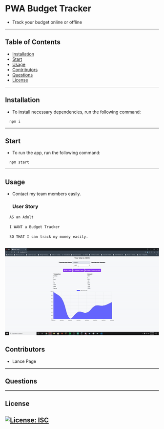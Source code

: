 # PWA Budget Tracker

- Track your budget online or offline

---

## Table of Contents

- [Installation](#installation)
- [Start](#start)
- [Usage](#usage)
- [Contributors](#contributors)
- [Questions](#questions)
- [License](#license)

---

## Installation

- To install necessary dependencies, run the following command:

```
  npm i
```

---
## Start

- To run the app, run the following command:

```
  npm start
```

---

## Usage

- Contact my team members easily.
  ### User Story

```
  AS an Adult

  I WANT a Budget Tracker

  SO THAT I can track my money easily.
```

## ![PWA Budget Tracker Demo](./public/demo.gif)

## Contributors

- Lance Page

---

## Questions

---

## License

## [![License: ISC](https://img.shields.io/badge/License-ISC-blue.svg)](https://opensource.org/licenses/ISC)